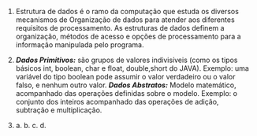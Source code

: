 1.  Estrutura de dados é o ramo da computação que estuda os diversos mecanismos de Organização de dados para atender aos diferentes requisitos de processamento. As estruturas de dados definem a organização, métodos de acesso e opções de processamento para a informação manipulada pelo programa.

2. ***Dados Primitivos:*** são grupos de valores indivisíveis (como os tipos básicos int, boolean, char e float, double,short  do JAVA). Exemplo: uma variável do tipo boolean pode assumir o valor verdadeiro ou o valor falso, e nenhum outro valor.
   ***Dados Abstratos:*** Modelo matemático, acompanhado das operações definidas sobre o modelo. Exemplo: o conjunto dos inteiros acompanhado das operações de adição, subtração e multiplicação.

7. a. 
   b.
   c.
   d.